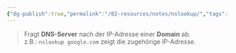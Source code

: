 ```yaml
---
{"dg-publish":true,"permalink":"/02-resources/notes/nslookup/","tags":["informatik/betriebssystem/linux/command","informatik/betriebssystem/windows/command","informatik/netzwerk/dns"],"noteIcon":"","updated":"2025-09-10T16:55:35.000+02:00"}
---
```


>Fragt **DNS-Server** nach der IP-Adresse einer **Domain** ab.  
z.B.: `nslookup google.com` zeigt die zugehörige IP-Adresse.